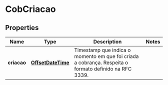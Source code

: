 # CobCriacao

## Properties
Name | Type | Description | Notes
------------ | ------------- | ------------- | -------------
**criacao** | [**OffsetDateTime**](OffsetDateTime.md) | Timestamp que indica o momento em que foi criada a cobrança. Respeita o formato definido na RFC 3339. | 
